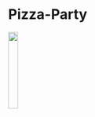 # Pizza-Party
<img src="https://github.com/prasanthoxy/Pizza-Party/prasanthoxy/main/images/pizza.jpeg" width=20% height=20%>
